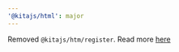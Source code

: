 ```yaml
---
'@kitajs/html': major
---
```


Removed `@kitajs/htm/register`. Read more
[here](https://github.com/kitajs/html/tree/master/packages/html#removing-global-register)
